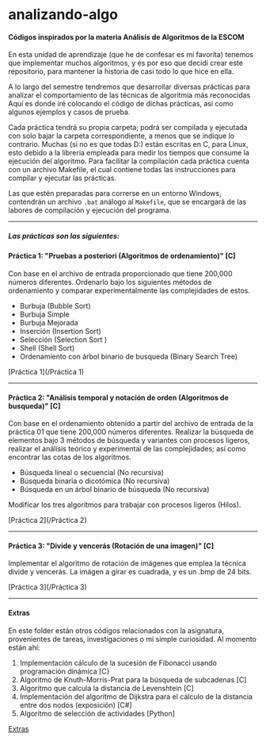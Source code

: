 analizando-algo
===============

#### Códigos inspirados por la materia Análisis de Algoritmos de la ESCOM

En esta unidad de aprendizaje (que he de confesar es mi favorita) tenemos que implementar muchos algoritmos, y es por eso que decidí crear este repositorio, para mantener la historia de casi todo lo que hice en ella.

A lo largo del semestre tendremos que desarrollar diversas prácticas para analizar el comportamiento de las técnicas de algoritmia más reconocidas
Aquí es donde iré colocando el código de dichas prácticas, así como algunos ejemplos y casos de prueba.

Cada práctica tendrá su propia carpeta; podrá ser compilada y ejecutada con solo bajar la carpeta correspondiente, a menos que se indique lo contrario.
Muchas (si no es que todas D:) están escritas en C, para Linux, esto debido a la librería empleada para medir los tiempos que consume la ejecución del algoritmo. Para facilitar la compilación cada práctica cuenta con un archivo Makefile, el cual contiene todas las instrucciones para compilar y ejecutar las prácticas.

Las que estén preparadas para correrse en un entorno Windows, contendrán un archivo `.bat` análogo al `Makefile`, que se encargará de las labores de compilación y ejecución del programa.

***

##### Las prácticas son las siguientes:

#### Práctica 1: "Pruebas a posteriori (Algoritmos de ordenamiento)" [C]
Con base en el archivo de entrada proporcionado que tiene 200,000 números diferentes. Ordenarlo bajo los siguientes métodos de ordenamiento y comparar experimentalmente las complejidades de estos.

* Burbuja (Bubble Sort)
* Burbuja Simple
* Burbuja Mejorada
* Inserción (Insertion Sort)
* Selección (Selection Sort )
* Shell (Shell Sort)
* Ordenamiento con árbol binario de busqueda (Binary Search Tree)
 
[Práctica 1](/Práctica 1)

***

#### Práctica 2: "Análisis temporal y notación de orden (Algoritmos de busqueda)" [C]
Con base en el ordenamiento obtenido a partir del archivo de entrada de la práctica 01 que tiene 200,000 números diferentes.
Realizar la búsqueda de elementos bajo 3 métodos de búsqueda y variantes con procesos ligeros, realizar el análisis teórico y experimental de las complejidades; así como encontrar las cotas de los algoritmos.
* Búsqueda lineal o secuencial (No recursiva)
* Búsqueda binaria o dicotómica (No recursiva)
* Búsqueda en un árbol binario de búsqueda (No recursiva)

Modificar los tres algoritmos para trabajar con procesos ligeros (Hilos).
 
[Práctica 2](/Práctica 2)

***

#### Práctica 3: "Divide y vencerás (Rotación de una imagen)" [C]
Implementar el algoritmo de rotación de imágenes que emplea la técnica divide y vencerás. La imágen a girar es cuadrada, y es un .bmp de 24 bits.
 
[Práctica 3](/Práctica 3)

***

#### Extras
En este folder están otros códigos relacionados con la asignatura, provenientes de tareas, investigaciones o mi simple curiosidad.
Al momento están ahí:

1. Implementación cálculo de la sucesión de Fibonacci usando programación dinámica [C}
2. Algoritmo de Knuth-Morris-Prat para la búsqueda de subcadenas [C]
3. Algoritmo que calcula la distancia de Levenshtein [C]
4. Implementación del algoritmo de Dijkstra para el cálculo de la distancia entre dos nodos (exposición) [C#]
5. Algoritmo de selección de actividades [Python]
 
[Extras](/Extras)
